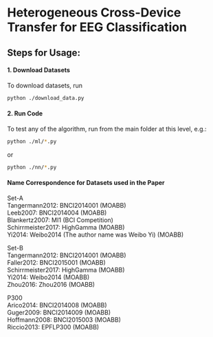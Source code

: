 # Heterogeneous Cross-Device Transfer for EEG Classification

## Steps for Usage:

#### 1. Download Datasets

To download datasets, run   
```sh 
python ./download_data.py
```   

#### 2. Run Code

To test any of the algorithm, run from the main folder at this level, e.g.:
```sh 
python ./ml/*.py
```
or 
```sh 
python ./nn/*.py
```   

#### Name Correspondence for Datasets used in the Paper
Set-A  
Tangermann2012: BNCI2014001 (MOABB)  
Leeb2007: BNCI2014004 (MOABB)  
Blankertz2007: MI1  (BCI Competition)  
Schirrmeister2017: HighGamma (MOABB)  
Yi2014: Weibo2014 (The author name was Weibo Yi) (MOABB)  

Set-B  
Tangermann2012: BNCI2014001 (MOABB)  
Faller2012: BNCI2015001 (MOABB)  
Schirrmeister2017: HighGamma (MOABB)  
Yi2014: Weibo2014 (MOABB)  
Zhou2016: Zhou2016 (MOABB)  

P300  
Arico2014: BNCI2014008 (MOABB)  
Guger2009: BNCI2014009 (MOABB)  
Hoffmann2008: BNCI2015003 (MOABB)  
Riccio2013: EPFLP300 (MOABB)  